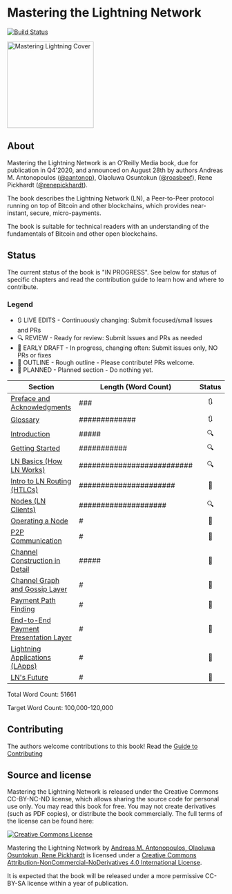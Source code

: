 # Mastering the Lightning Network

[![Build Status](https://travis-ci.com/lnbook/lnbook.svg?branch=develop)](https://travis-ci.com/lnbook/lnbook)

<img src="images/cover_thumb.png" width=200 alt="Mastering Lightning Cover">

## About
Mastering the Lightning Network is an O'Reilly Media book, due for publication in Q4'2020, and announced on August 28th by authors Andreas M. Antonopoulos ([@aantonop](https://twitter.com/aantonop)), Olaoluwa Osuntokun ([@roasbeef](https://twitter.com/roasbeef)), Rene Pickhardt ([@renepickhardt](https://twitter.com/renepickhardt)).

The book describes the Lightning Network (LN), a Peer-to-Peer protocol running on top of Bitcoin and other blockchains, which provides near-instant, secure, micro-payments.

The book is suitable for technical readers with an understanding of the fundamentals of Bitcoin and other open blockchains.

## Status

The current status of the book is "IN PROGRESS". See below for status of specific chapters and read the contribution guide to learn how and where to contribute.

### Legend

* :arrows_clockwise:  LIVE EDITS - Continuously changing: Submit focused/small Issues and PRs
* :mag: REVIEW - Ready for review: Submit Issues and PRs as needed
* :lock_with_ink_pen: EARLY DRAFT - In progress, changing often: Submit issues only, NO PRs or fixes
* :bookmark_tabs: OUTLINE - Rough outline - Please contribute! PRs welcome.
* :thought_balloon: PLANNED - Planned section  - Do nothing yet.

| Section | Length (Word Count) |  Status |
|-------|------|:------:|
| [Preface and Acknowledgments](preface.asciidoc) | ### | :arrows_clockwise: |
| [Glossary](glossary.asciidoc) | ############# | :arrows_clockwise: |
| [Introduction](01_introduction.asciidoc) | ##### | :mag: |
| [Getting Started](02_getting_started.asciidoc) | ########### | :mag: |
| [LN Basics (How LN Works)](03_how_ln_works.asciidoc) | ########################## | :mag: |
| [Intro to LN Routing (HTLCs)](routing.asciidoc) | ###################### | :lock_with_ink_pen: |
| [Nodes (LN Clients)](node_client.asciidoc) | #################### | :mag: |
| [Operating a Node](node_operations.asciidoc) | # | :bookmark_tabs: |
| [P2P Communication](p2p.asciidoc) | # | :bookmark_tabs: |
| [Channel Construction in Detail](channel-construction.asciidoc) | ##### | :bookmark_tabs: |
| [Channel Graph and Gossip Layer](channel-graph.asciidoc) | # | :bookmark_tabs: |
| [Payment Path Finding](path-finding.asciidoc) | # | :bookmark_tabs: |
| [End-to-End Payment Presentation Layer](e2e-presentation-layer.asciidoc) | # | :bookmark_tabs: |
| [Lightning Applications (LApps)]() | # | :thought_balloon: |
| [LN's Future]() | # | :thought_balloon: |

Total Word Count: 51661

Target Word Count: 100,000-120,000

## Contributing

The authors welcome contributions to this book! Read the [Guide to Contributing](CONTRIBUTING.md)

## Source and license

Mastering the Lightning Network is released under the Creative Commons CC-BY-NC-ND license, which allows sharing the source code for personal use only. You may read this book for free. You may not create derivatives (such as PDF copies), or distribute the book commercially. The full terms of the license can be found here:

[![Creative Commons License](https://i.creativecommons.org/l/by-nc-nd/4.0/88x31.png)](https://creativecommons.org/licenses/by-nc-nd/4.0/)

<span xmlns:dct="http://purl.org/dc/terms/" property="dct:title">Mastering the Lightning Network</span> by <a xmlns:cc="http://creativecommons.org/ns#" href="https://lnbook.info/" property="cc:attributionName" rel="cc:attributionURL">Andreas M. Antonopoulos, Olaoluwa Osuntokun, Rene Pickhardt</a> is licensed under a <a rel="license" href="http://creativecommons.org/licenses/by-nc-nd/4.0/">Creative Commons Attribution-NonCommercial-NoDerivatives 4.0 International License</a>.

It is expected that the book will be released under a more permissive CC-BY-SA license within a year of publication.
